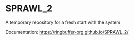 # SPRAWL_2

A temporary repository for a fresh start with the system

Documentation: https://ringbuffer-org.github.io/SPRAWL_2/
